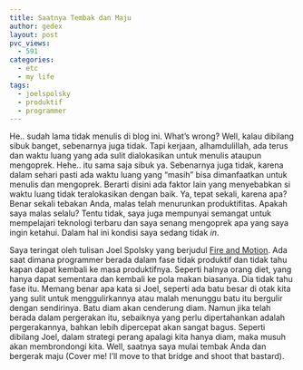```yaml
---
title: Saatnya Tembak dan Maju
author: gedex
layout: post
pvc_views:
  - 591
categories:
  - etc
  - my life
tags:
  - joelspolsky
  - produktif
  - programmer
---
```


He.. sudah lama tidak menulis di blog ini. What’s wrong? Well, kalau dibilang sibuk banget, sebenarnya juga tidak. Tapi kerjaan, alhamdulillah, ada terus dan waktu luang yang ada sulit dialokasikan untuk menulis ataupun mengoprek. Hehe.. itu sama saja sibuk ya. Sebenarnya juga tidak, karena dalam sehari pasti ada waktu luang yang “masih” bisa dimanfaatkan untuk menulis dan mengoprek. Berarti disini ada faktor lain yang menyebabkan si waktu luang tidak teralokasikan dengan baik. Ya, tepat sekali, karena apa? Benar sekali tebakan Anda, malas telah menurunkan produktifitas. Apakah saya malas selalu? Tentu tidak, saya juga mempunyai semangat untuk mempelajari teknologi terbaru dan saya senang mengoprek apa yang saya ingin ketahui. Dalam hal ini kondisi saya sedang tidak *in*.

Saya teringat oleh tulisan Joel Spolsky yang berjudul [Fire and Motion][1]. Ada saat dimana programmer berada dalam fase tidak produktif dan tidak tahu kapan dapat kembali ke masa produktifnya. Seperti halnya orang diet, yang hanya dapat sementara dan kembali ke pola makan biasanya. Dia tidak tahu fase itu. Memang benar apa kata si Joel, seperti ada batu besar di otak kita yang sulit untuk menggulirkannya atau malah menunggu batu itu bergulir dengan sendirinya. Batu diam akan cenderung diam. Namun jika telah berada dalam pergerakan itu, sebaiknya yang perlu dipertahankan adalah pergerakannya, bahkan lebih dipercepat akan sangat bagus. Seperti dibilang Joel, dalam strategi perang apalagi kita hanya diam, maka musuh akan membrondongi kita. Well, saatnya saya mulai tembak Anda dan bergerak maju (Cover me! I’ll move to that bridge and shoot that bastard).

 [1]: http://www.joelonsoftware.com/articles/fog0000000339.html
